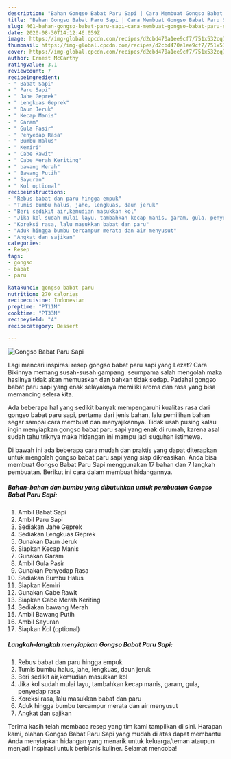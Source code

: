 ```yaml
---
description: "Bahan Gongso Babat Paru Sapi | Cara Membuat Gongso Babat Paru Sapi Yang Bikin Ngiler"
title: "Bahan Gongso Babat Paru Sapi | Cara Membuat Gongso Babat Paru Sapi Yang Bikin Ngiler"
slug: 461-bahan-gongso-babat-paru-sapi-cara-membuat-gongso-babat-paru-sapi-yang-bikin-ngiler
date: 2020-08-30T14:12:46.059Z
image: https://img-global.cpcdn.com/recipes/d2cbd470a1ee9cf7/751x532cq70/gongso-babat-paru-sapi-foto-resep-utama.jpg
thumbnail: https://img-global.cpcdn.com/recipes/d2cbd470a1ee9cf7/751x532cq70/gongso-babat-paru-sapi-foto-resep-utama.jpg
cover: https://img-global.cpcdn.com/recipes/d2cbd470a1ee9cf7/751x532cq70/gongso-babat-paru-sapi-foto-resep-utama.jpg
author: Ernest McCarthy
ratingvalue: 3.1
reviewcount: 7
recipeingredient:
- " Babat Sapi"
- " Paru Sapi"
- " Jahe Geprek"
- " Lengkuas Geprek"
- " Daun Jeruk"
- " Kecap Manis"
- " Garam"
- " Gula Pasir"
- " Penyedap Rasa"
- " Bumbu Halus"
- " Kemiri"
- " Cabe Rawit"
- " Cabe Merah Keriting"
- " bawang Merah"
- " Bawang Putih"
- " Sayuran"
- " Kol optional"
recipeinstructions:
- "Rebus babat dan paru hingga empuk"
- "Tumis bumbu halus, jahe, lengkuas, daun jeruk"
- "Beri sedikit air,kemudian masukkan kol"
- "Jika kol sudah mulai layu, tambahkan kecap manis, garam, gula, penyedap rasa"
- "Koreksi rasa, lalu masukkan babat dan paru"
- "Aduk hingga bumbu tercampur merata dan air menyusut"
- "Angkat dan sajikan"
categories:
- Resep
tags:
- gongso
- babat
- paru

katakunci: gongso babat paru 
nutrition: 270 calories
recipecuisine: Indonesian
preptime: "PT11M"
cooktime: "PT33M"
recipeyield: "4"
recipecategory: Dessert

---
```



![Gongso Babat Paru Sapi](https://img-global.cpcdn.com/recipes/d2cbd470a1ee9cf7/751x532cq70/gongso-babat-paru-sapi-foto-resep-utama.jpg)

Lagi mencari inspirasi resep gongso babat paru sapi yang Lezat? Cara Bikinnya memang susah-susah gampang. seumpama salah mengolah maka hasilnya tidak akan memuaskan dan bahkan tidak sedap. Padahal gongso babat paru sapi yang enak selayaknya memiliki aroma dan rasa yang bisa memancing selera kita.



Ada beberapa hal yang sedikit banyak mempengaruhi kualitas rasa dari gongso babat paru sapi, pertama dari jenis bahan, lalu pemilihan bahan segar sampai cara membuat dan menyajikannya. Tidak usah pusing kalau ingin menyiapkan gongso babat paru sapi yang enak di rumah, karena asal sudah tahu triknya maka hidangan ini mampu jadi suguhan istimewa.


Di bawah ini ada beberapa cara mudah dan praktis yang dapat diterapkan untuk mengolah gongso babat paru sapi yang siap dikreasikan. Anda bisa membuat Gongso Babat Paru Sapi menggunakan 17 bahan dan 7 langkah pembuatan. Berikut ini cara dalam membuat hidangannya.

<!--inarticleads1-->

##### Bahan-bahan dan bumbu yang dibutuhkan untuk pembuatan Gongso Babat Paru Sapi:

1. Ambil  Babat Sapi
1. Ambil  Paru Sapi
1. Sediakan  Jahe Geprek
1. Sediakan  Lengkuas Geprek
1. Gunakan  Daun Jeruk
1. Siapkan  Kecap Manis
1. Gunakan  Garam
1. Ambil  Gula Pasir
1. Gunakan  Penyedap Rasa
1. Sediakan  Bumbu Halus
1. Siapkan  Kemiri
1. Gunakan  Cabe Rawit
1. Siapkan  Cabe Merah Keriting
1. Sediakan  bawang Merah
1. Ambil  Bawang Putih
1. Ambil  Sayuran
1. Siapkan  Kol (optional)




<!--inarticleads2-->

##### Langkah-langkah menyiapkan Gongso Babat Paru Sapi:

1. Rebus babat dan paru hingga empuk
1. Tumis bumbu halus, jahe, lengkuas, daun jeruk
1. Beri sedikit air,kemudian masukkan kol
1. Jika kol sudah mulai layu, tambahkan kecap manis, garam, gula, penyedap rasa
1. Koreksi rasa, lalu masukkan babat dan paru
1. Aduk hingga bumbu tercampur merata dan air menyusut
1. Angkat dan sajikan




Terima kasih telah membaca resep yang tim kami tampilkan di sini. Harapan kami, olahan Gongso Babat Paru Sapi yang mudah di atas dapat membantu Anda menyiapkan hidangan yang menarik untuk keluarga/teman ataupun menjadi inspirasi untuk berbisnis kuliner. Selamat mencoba!
